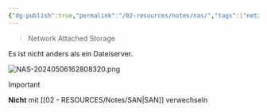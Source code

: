 ```yaml
---
{"dg-publish":true,"permalink":"/02-resources/notes/nas/","tags":["netzwerk","speicher","prüfungsrelevant"],"noteIcon":""}
---
```


> Network Attached Storage

Es ist nicht anders als ein Dateiserver.

![NAS-20240506162808320.png](/img/user/02%20-%20RESOURCES/Files/IMGs/NAS-20240506162808320.png)

>[!important] 
>**Nicht** mit [[02 - RESOURCES/Notes/SAN\|SAN]] verwechseln
